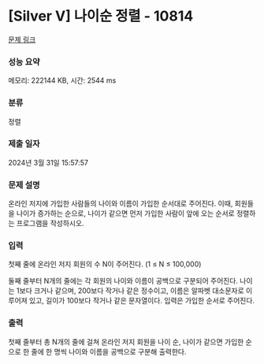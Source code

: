 # [Silver V] 나이순 정렬 - 10814 

[문제 링크](https://www.acmicpc.net/problem/10814) 

### 성능 요약

메모리: 222144 KB, 시간: 2544 ms

### 분류

정렬

### 제출 일자

2024년 3월 31일 15:57:57

### 문제 설명

<p>온라인 저지에 가입한 사람들의 나이와 이름이 가입한 순서대로 주어진다. 이때, 회원들을 나이가 증가하는 순으로, 나이가 같으면 먼저 가입한 사람이 앞에 오는 순서로 정렬하는 프로그램을 작성하시오.</p>

### 입력 

 <p>첫째 줄에 온라인 저지 회원의 수 N이 주어진다. (1 ≤ N ≤ 100,000)</p>

<p>둘째 줄부터 N개의 줄에는 각 회원의 나이와 이름이 공백으로 구분되어 주어진다. 나이는 1보다 크거나 같으며, 200보다 작거나 같은 정수이고, 이름은 알파벳 대소문자로 이루어져 있고, 길이가 100보다 작거나 같은 문자열이다. 입력은 가입한 순서로 주어진다.</p>

### 출력 

 <p>첫째 줄부터 총 N개의 줄에 걸쳐 온라인 저지 회원을 나이 순, 나이가 같으면 가입한 순으로 한 줄에 한 명씩 나이와 이름을 공백으로 구분해 출력한다.</p>

